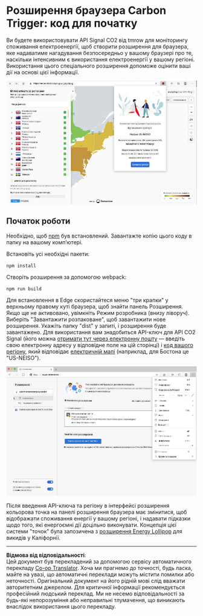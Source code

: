 <!--
CO_OP_TRANSLATOR_METADATA:
{
  "original_hash": "9a6b22a2eff0f499b66236be973b24ad",
  "translation_date": "2025-08-27T22:14:29+00:00",
  "source_file": "5-browser-extension/solution/translation/README.it.md",
  "language_code": "uk"
}
-->
# Розширення браузера Carbon Trigger: код для початку

Ви будете використовувати API Signal CO2 від tmrow для моніторингу споживання електроенергії, щоб створити розширення для браузера, яке надаватиме нагадування безпосередньо у вашому браузері про те, наскільки інтенсивним є використання електроенергії у вашому регіоні. Використання цього спеціального розширення допоможе оцінити ваші дії на основі цієї інформації.

![знімок екрану розширення](../../../../../translated_images/extension-screenshot.0e7f5bfa110e92e3875e1bc9405edd45a3d2e02963e48900adb91926a62a5807.uk.png)

## Початок роботи

Необхідно, щоб [npm](https://npmjs.com) був встановлений. Завантажте копію цього коду в папку на вашому комп’ютері.

Встановіть усі необхідні пакети:

```
npm install
```

Створіть розширення за допомогою webpack:

```
npm run build
```

Для встановлення в Edge скористайтеся меню "три крапки" у верхньому правому куті браузера, щоб знайти панель Розширення. Якщо ще не активовано, увімкніть Режим розробника (внизу ліворуч). Виберіть "Завантажити розпаковане", щоб завантажити нове розширення. Укажіть папку "dist" у запиті, і розширення буде завантажено. Для використання вам знадобиться API-ключ для API CO2 Signal (його можна [отримати тут через електронну пошту](https://www.co2signal.com/) — введіть свою електронну адресу у відповідне поле на цій сторінці) і [код вашого регіону](http://api.electricitymap.org/v3/zones), який відповідає [електричній мапі](https://www.electricitymap.org/map) (наприклад, для Бостона це "US-NEISO").

![встановлення](../../../../../translated_images/install-on-edge.78634f02842c48283726c531998679a6f03a45556b2ee99d8ff231fe41446324.uk.png)

Після введення API-ключа та регіону в інтерфейсі розширення кольорова точка на панелі розширення браузера має змінитися, щоб відображати споживання енергії у вашому регіоні, і надавати підказки щодо того, які енергоємні дії доцільно виконувати. Концепція цієї системи "точок" була запозичена з [розширення Energy Lollipop](https://energylollipop.com/) для викидів у Каліфорнії.

---

**Відмова від відповідальності**:  
Цей документ був перекладений за допомогою сервісу автоматичного перекладу [Co-op Translator](https://github.com/Azure/co-op-translator). Хоча ми прагнемо до точності, будь ласка, майте на увазі, що автоматичні переклади можуть містити помилки або неточності. Оригінальний документ на його рідній мові слід вважати авторитетним джерелом. Для критичної інформації рекомендується професійний людський переклад. Ми не несемо відповідальності за будь-які непорозуміння або неправильні тлумачення, що виникають внаслідок використання цього перекладу.